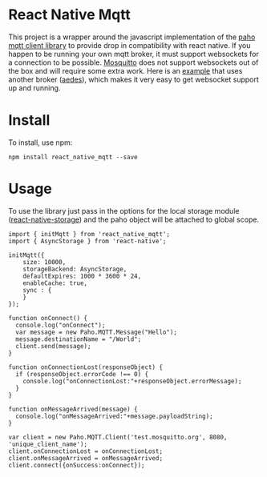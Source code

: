 # React Native Mqtt

This project is a wrapper around the javascript implementation of the [paho mqtt client library](https://eclipse.org/paho/clients/js/) to provide drop in compatibility with react native. If you happen to be running your own mqtt broker, it must support websockets for a connection to be possible. [Mosquitto](https://mosquitto.org/) does not support websockets out of the box and will require some extra work. Here is an [example](https://github.com/Introvertuous/smart_home/blob/master/hub/lib/mqtt.js) that uses another broker ([aedes](https://github.com/mcollina/aedes)), which makes it very easy to get websocket support up and running.

# Install

To install, use npm:

```
npm install react_native_mqtt --save
```

# Usage

To use the library just pass in the options for the local storage module ([react-native-storage](https://github.com/sunnylqm/react-native-storage)) and the paho object will be attached to global scope.

```
import { initMqtt } from 'react_native_mqtt';
import { AsyncStorage } from 'react-native';

initMqtt({
    size: 10000,
    storageBackend: AsyncStorage,
    defaultExpires: 1000 * 3600 * 24,
    enableCache: true,
    sync : {
    }
});

function onConnect() {
  console.log("onConnect");
  var message = new Paho.MQTT.Message("Hello");
  message.destinationName = "/World";
  client.send(message);
}

function onConnectionLost(responseObject) {
  if (responseObject.errorCode !== 0) {
    console.log("onConnectionLost:"+responseObject.errorMessage);
  }
}

function onMessageArrived(message) {
  console.log("onMessageArrived:"+message.payloadString);
}

var client = new Paho.MQTT.Client('test.mosquitto.org', 8080, 'unique_client_name');
client.onConnectionLost = onConnectionLost;
client.onMessageArrived = onMessageArrived;
client.connect({onSuccess:onConnect});
```
